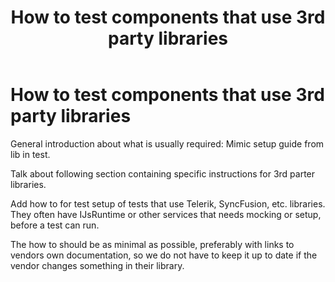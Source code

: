 ﻿---
uid: configure-3rd-party-libs
title: How to test components that use 3rd party libraries
---

# How to test components that use 3rd party libraries

General introduction about what is usually required: Mimic setup guide from lib in test.

Talk about following section containing specific instructions for 3rd parter libraries.

Add how to for test setup of tests that use Telerik, SyncFusion, etc. libraries. They often have IJsRuntime or other services that needs mocking or setup, before a test can run.

The how to should be as minimal as possible, preferably with links to vendors own documentation, so we do not have to keep it up to date if the vendor changes something in their library.
